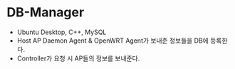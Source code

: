 # DB-Manager

- Ubuntu Desktop, C++, MySQL
- Host AP Daemon Agent & OpenWRT Agent가 보내준 정보들을 DB에 등록한다.
- Controller가 요청 시 AP들의 정보를 보내준다.